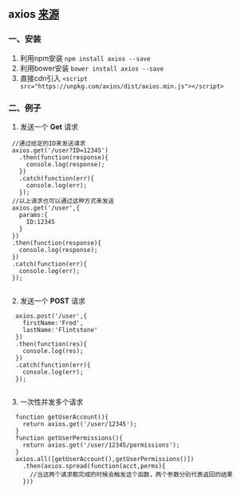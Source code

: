 ## axios [来源](https://www.jianshu.com/p/df464b26ae58)

### 一、安装

1. 利用npm安装 `npm install axios --save`
2. 利用bower安装 `bower install axios --save`
3. 直接cdn引入 `<script src="https://unpkg.com/axios/dist/axios.min.js"></script>`

### 二、例子

1. 发送一个 **Get** 请求

```
 //通过给定的ID来发送请求
 axios.get('/user?ID=12345')
   .then(function(response){
     console.log(response);
   })
   .catch(function(err){
     console.log(err);
   });
 //以上请求也可以通过这种方式来发送
 axios.get('/user',{
   params:{
     ID:12345
   }
 })
 .then(function(response){
   console.log(response);
 })
 .catch(function(err){
   console.log(err);
 });
 
```

2. 发送一个 **POST** 请求

```
  axios.post('/user',{
    firstName:'Fred',
    lastName:'Flintstone'
  })
  .then(function(res){
    console.log(res);
  })
  .catch(function(err){
    console.log(err);
  });
  
```

3. 一次性并发多个请求

```
  function getUserAccount(){
    return axios.get('/user/12345');
  }
  function getUserPermissions(){
    return axios.get('/user/12345/permissions');
  }
  axios.all([getUserAccount(),getUserPermissions()])
    .then(axios.spread(function(acct,perms){
      //当这两个请求都完成的时候会触发这个函数，两个参数分别代表返回的结果
    }))
  
```